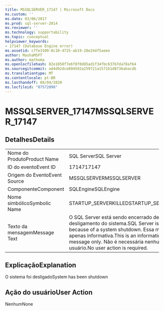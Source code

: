 ```yaml
---
title: MSSQLSERVER_17147 | Microsoft Docs
ms.custom: ''
ms.date: 03/06/2017
ms.prod: sql-server-2014
ms.reviewer: ''
ms.technology: supportability
ms.topic: conceptual
helpviewer_keywords:
- 17147 (Database Engine error)
ms.assetid: c7fe3109-8c10-4725-ab19-28e244f5aeee
author: MashaMSFT
ms.author: mathoma
ms.openlocfilehash: 82e1850f7e6f8f0d85ad1f34fbc637b7da78af64
ms.sourcegitcommit: ad4d92dce894592a259721a1571b1d8736abacdb
ms.translationtype: MT
ms.contentlocale: pt-BR
ms.lasthandoff: 08/04/2020
ms.locfileid: "87572098"
---
```

# <a name="mssqlserver_17147"></a><span data-ttu-id="1eb0b-102">MSSQLSERVER_17147</span><span class="sxs-lookup"><span data-stu-id="1eb0b-102">MSSQLSERVER_17147</span></span>
    
## <a name="details"></a><span data-ttu-id="1eb0b-103">Detalhes</span><span class="sxs-lookup"><span data-stu-id="1eb0b-103">Details</span></span>  
  
|||  
|-|-|  
|<span data-ttu-id="1eb0b-104">Nome do Produto</span><span class="sxs-lookup"><span data-stu-id="1eb0b-104">Product Name</span></span>|<span data-ttu-id="1eb0b-105">SQL Server</span><span class="sxs-lookup"><span data-stu-id="1eb0b-105">SQL Server</span></span>|  
|<span data-ttu-id="1eb0b-106">ID do evento</span><span class="sxs-lookup"><span data-stu-id="1eb0b-106">Event ID</span></span>|<span data-ttu-id="1eb0b-107">17147</span><span class="sxs-lookup"><span data-stu-id="1eb0b-107">17147</span></span>|  
|<span data-ttu-id="1eb0b-108">Origem do Evento</span><span class="sxs-lookup"><span data-stu-id="1eb0b-108">Event Source</span></span>|<span data-ttu-id="1eb0b-109">MSSQLSERVER</span><span class="sxs-lookup"><span data-stu-id="1eb0b-109">MSSQLSERVER</span></span>|  
|<span data-ttu-id="1eb0b-110">Componente</span><span class="sxs-lookup"><span data-stu-id="1eb0b-110">Component</span></span>|<span data-ttu-id="1eb0b-111">SQLEngine</span><span class="sxs-lookup"><span data-stu-id="1eb0b-111">SQLEngine</span></span>|  
|<span data-ttu-id="1eb0b-112">Nome simbólico</span><span class="sxs-lookup"><span data-stu-id="1eb0b-112">Symbolic Name</span></span>|<span data-ttu-id="1eb0b-113">STARTUP_SERVERKILLED</span><span class="sxs-lookup"><span data-stu-id="1eb0b-113">STARTUP_SERVERKILLED</span></span>|  
|<span data-ttu-id="1eb0b-114">Texto da mensagem</span><span class="sxs-lookup"><span data-stu-id="1eb0b-114">Message Text</span></span>|<span data-ttu-id="1eb0b-115">O SQL Server está sendo encerrado devido a um desligamento do sistema.</span><span class="sxs-lookup"><span data-stu-id="1eb0b-115">SQL Server is terminating because of a system shutdown.</span></span> <span data-ttu-id="1eb0b-116">Essa mensagem é apenas informativa.</span><span class="sxs-lookup"><span data-stu-id="1eb0b-116">This is an informational message only.</span></span> <span data-ttu-id="1eb0b-117">Não é necessária nenhuma ação do usuário.</span><span class="sxs-lookup"><span data-stu-id="1eb0b-117">No user action is required.</span></span>|  
  
## <a name="explanation"></a><span data-ttu-id="1eb0b-118">Explicação</span><span class="sxs-lookup"><span data-stu-id="1eb0b-118">Explanation</span></span>  
 <span data-ttu-id="1eb0b-119">O sistema foi desligado</span><span class="sxs-lookup"><span data-stu-id="1eb0b-119">System has been shutdown</span></span>  
  
## <a name="user-action"></a><span data-ttu-id="1eb0b-120">Ação do usuário</span><span class="sxs-lookup"><span data-stu-id="1eb0b-120">User Action</span></span>  
 <span data-ttu-id="1eb0b-121">Nenhum</span><span class="sxs-lookup"><span data-stu-id="1eb0b-121">None</span></span>  
  
  
